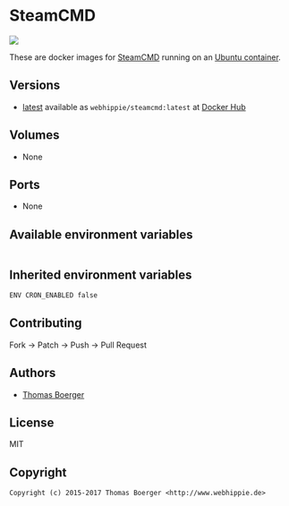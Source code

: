 # SteamCMD

[![](https://images.microbadger.com/badges/image/webhippie/steamcmd.svg)](https://microbadger.com/images/webhippie/steamcmd "Get your own image badge on microbadger.com")

These are docker images for [SteamCMD](http://store.steampowered.com/) running on an [Ubuntu container](https://registry.hub.docker.com/u/webhippie/ubuntu/).


## Versions

* [latest](https://github.com/dockhippie/steamcmd/tree/master) available as ```webhippie/steamcmd:latest``` at [Docker Hub](https://registry.hub.docker.com/u/webhippie/steamcmd/)


## Volumes

* None


## Ports

* None


## Available environment variables

```bash
```


## Inherited environment variables

```bash
ENV CRON_ENABLED false
```


## Contributing

Fork -> Patch -> Push -> Pull Request


## Authors

* [Thomas Boerger](https://github.com/tboerger)


## License

MIT


## Copyright

```
Copyright (c) 2015-2017 Thomas Boerger <http://www.webhippie.de>
```
